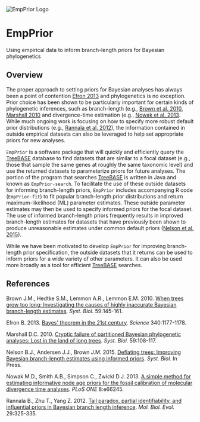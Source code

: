 ![EmpPrior Logo](https://tigerbytes2.lsu.edu/users/jembrown/web/images/EmpPriorLogo.jpg "EmpPrior Logo")

# EmpPrior
Using empirical data to inform branch-length priors for Bayesian phylogenetics

## Overview

The proper approach to setting priors for Bayesian analyses has always been a point of contention [Efron 2013](http://www.sciencemag.org/content/340/6137/1177.summary) and phylogenetics is no exception. Prior choice has been shown to be particularly important for certain kinds of phylogenetic inferences, such as branch-length (e.g., [Brown et al. 2010](http://sysbio.oxfordjournals.org/content/59/2/145.short), [Marshall 2010](http://sysbio.oxfordjournals.org/content/59/1/108.short) and divergence-time estimation (e.g., [Nowak et al. 2013](http://www.plosone.org/article/info%3Adoi%2F10.1371%2Fjournal.pone.0066245#pone-0066245-g005). While much ongoing work is focusing on how to specify more robust default prior distributions (e.g., [Rannala et al. 2012](http://mbe.oxfordjournals.org/content/29/1/325.short)), the information contained in outside empirical datasets can also be leveraged to help set appropriate priors for new analyses.

`EmpPrior` is a software package that will quickly and efficiently query the [TreeBASE](http://www.treebase.org/) database to find datasets that are similar to a focal dataset (e.g., those that sample the same genes at roughly the same taxonomic level) and use the returned datasets to parameterize priors for future analyses. The portion of the program that searches [TreeBASE](http://www.treebase.org/) is written in Java and known as `EmpPrior-search`. To facilitate the use of these outside datasets for informing branch-length priors, `EmpPrior` includes accompanying R code (`EmpPrior-fit`) to fit popular branch-length prior distributions and return maximum-likelihood (ML) parameter estimates. These outside parameter estimates may then be used to specify informed priors for the focal dataset. The use of informed branch-length priors frequently results in improved branch-length estimates for datasets that have previously been shown to produce unreasonable estimates under common default priors ([Nelson et al. 2015](http://sysbio.oxfordjournals.org/content/early/2015/01/14/sysbio.syv003.abstract)).

While we have been motivated to develop `EmpPrior` for improving branch-length prior specification, the outside datasets that it returns can be used to inform priors for a wide variety of other parameters. It can also be used more broadly as a tool for efficient [TreeBASE](http://www.treebase.org/) searches.

## References

Brown J.M., Hedtke S.M., Lemmon A.R., Lemmon E.M. 2010. [When trees grow too long: Investigating the causes of highly inaccurate Bayesian branch-length estimates](http://sysbio.oxfordjournals.org/content/59/2/145.short). _Syst. Biol._ 59:145-161.

Efron B. 2013. [Bayes' theorem in the 21st century](http://www.sciencemag.org/content/340/6137/1177.summary). _Science_ 340:1177-1178.

Marshall D.C. 2010. [Cryptic failure of partitioned Bayesian phylogenetic analyses: Lost in the land of long trees](http://sysbio.oxfordjournals.org/content/59/1/108.short). _Syst. Biol._ 59:108-117.

Nelson B.J., Andersen J.J., Brown J.M. 2015. [Deflating trees: Improving Bayesian branch-length estimates using informed priors](http://sysbio.oxfordjournals.org/content/early/2015/01/14/sysbio.syv003.abstract). _Syst. Biol._ In Press.

Nowak M.D., Smith A.B., Simpson C., Zwickl D.J. 2013. [A simple method for estimating informative node age priors for the fossil calibration of molecular divergence time analyses](http://www.plosone.org/article/info%3Adoi%2F10.1371%2Fjournal.pone.0066245#pone-0066245-g005). _PLoS ONE_ 8:e66245.

Rannala B., Zhu T., Yang Z. 2012. [Tail paradox, partial identifiability, and influential priors in Bayesian branch length inference](http://mbe.oxfordjournals.org/content/29/1/325.short). _Mol. Biol. Evol._ 29:325-335.
